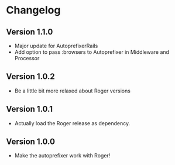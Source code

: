 # Changelog

## Version 1.1.0
* Major update for AutoprefixerRails
* Add option to pass :browsers to Autoprefixer in Middleware and Processor

## Version 1.0.2
* Be a little bit more relaxed about Roger versions

## Version 1.0.1
* Actually load the Roger release as dependency.

## Version 1.0.0
* Make the autoprefixer work with Roger!